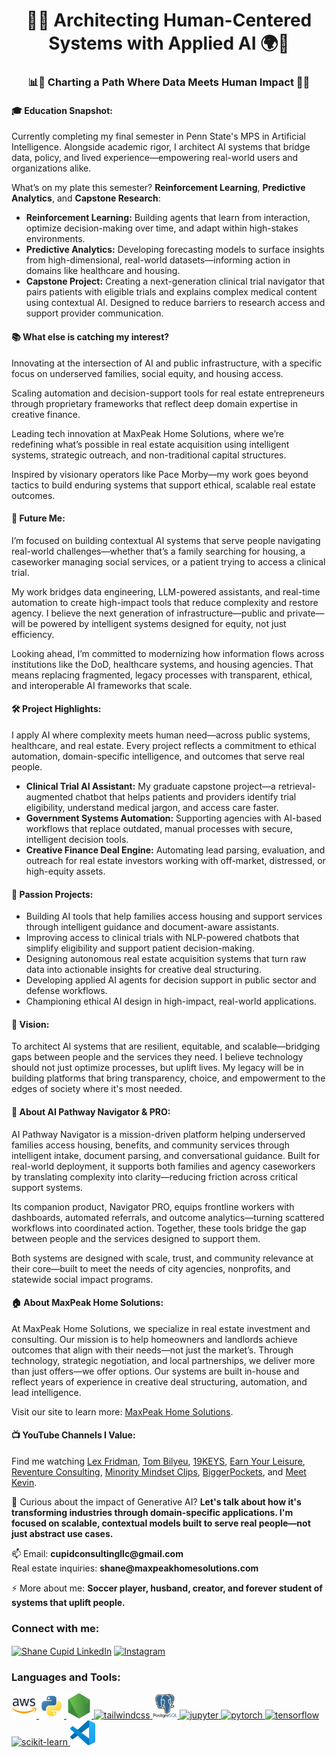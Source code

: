 <h1 align="center">🔧✨ Architecting Human-Centered Systems with Applied AI 🌍🤖</h1>
<h3 align="center">📊🧠 Charting a Path Where Data Meets Human Impact 🚀💡</h3>

<h4 align="left">🎓 Education Snapshot:</h4>
<p>Currently completing my final semester in Penn State's MPS in Artificial Intelligence. Alongside academic rigor, I architect AI systems that bridge data, policy, and lived experience—empowering real-world users and organizations alike.</p>

<p>What’s on my plate this semester? <strong>Reinforcement Learning</strong>, <strong>Predictive Analytics</strong>, and <strong>Capstone Research</strong>:</p>
<ul>
  <li><strong>Reinforcement Learning:</strong> Building agents that learn from interaction, optimize decision-making over time, and adapt within high-stakes environments.</li>
  <li><strong>Predictive Analytics:</strong> Developing forecasting models to surface insights from high-dimensional, real-world datasets—informing action in domains like healthcare and housing.</li>
  <li><strong>Capstone Project:</strong> Creating a next-generation clinical trial navigator that pairs patients with eligible trials and explains complex medical content using contextual AI. Designed to reduce barriers to research access and support provider communication.</li>
</ul>

<h4 align="left">📚 What else is catching my interest?</h4>
<p>Innovating at the intersection of AI and public infrastructure, with a specific focus on underserved families, social equity, and housing access.</p>
<p>Scaling automation and decision-support tools for real estate entrepreneurs through proprietary frameworks that reflect deep domain expertise in creative finance.</p>
<p>Leading tech innovation at MaxPeak Home Solutions, where we’re redefining what’s possible in real estate acquisition using intelligent systems, strategic outreach, and non-traditional capital structures.</p>
<p>Inspired by visionary operators like Pace Morby—my work goes beyond tactics to build enduring systems that support ethical, scalable real estate outcomes.</p>

<h4 align="left">🎯 Future Me:</h4>
<p>I’m focused on building contextual AI systems that serve people navigating real-world challenges—whether that’s a family searching for housing, a caseworker managing social services, or a patient trying to access a clinical trial.</p>

<p>My work bridges data engineering, LLM-powered assistants, and real-time automation to create high-impact tools that reduce complexity and restore agency. I believe the next generation of infrastructure—public and private—will be powered by intelligent systems designed for equity, not just efficiency.</p>

<p>Looking ahead, I’m committed to modernizing how information flows across institutions like the DoD, healthcare systems, and housing agencies. That means replacing fragmented, legacy processes with transparent, ethical, and interoperable AI frameworks that scale.</p>

<h4 align="left">🛠 Project Highlights:</h4>
<p>I apply AI where complexity meets human need—across public systems, healthcare, and real estate. Every project reflects a commitment to ethical automation, domain-specific intelligence, and outcomes that serve real people.</p>
<ul>
  <li><strong>Clinical Trial AI Assistant:</strong> My graduate capstone project—a retrieval-augmented chatbot that helps patients and providers identify trial eligibility, understand medical jargon, and access care faster.</li>
  <li><strong>Government Systems Automation:</strong> Supporting agencies with AI-based workflows that replace outdated, manual processes with secure, intelligent decision tools.</li>
  <li><strong>Creative Finance Deal Engine:</strong> Automating lead parsing, evaluation, and outreach for real estate investors working with off-market, distressed, or high-equity assets.</li>
</ul>

<h4 align="left">🔭 Passion Projects:</h4>
<ul>
  <li>Building AI tools that help families access housing and support services through intelligent guidance and document-aware assistants.</li>
  <li>Improving access to clinical trials with NLP-powered chatbots that simplify eligibility and support patient decision-making.</li>
  <li>Designing autonomous real estate acquisition systems that turn raw data into actionable insights for creative deal structuring.</li>
  <li>Developing applied AI agents for decision support in public sector and defense workflows.</li>
  <li>Championing ethical AI design in high-impact, real-world applications.</li>
</ul>

<h4 align="left">👀 Vision:</h4>
<p>To architect AI systems that are resilient, equitable, and scalable—bridging gaps between people and the services they need. I believe technology should not just optimize processes, but uplift lives. My legacy will be in building platforms that bring transparency, choice, and empowerment to the edges of society where it's most needed.</p>

<h4 align="left">🚀 About AI Pathway Navigator & PRO:</h4>
<p>AI Pathway Navigator is a mission-driven platform helping underserved families access housing, benefits, and community services through intelligent intake, document parsing, and conversational guidance. Built for real-world deployment, it supports both families and agency caseworkers by translating complexity into clarity—reducing friction across critical support systems.</p>

<p>Its companion product, Navigator PRO, equips frontline workers with dashboards, automated referrals, and outcome analytics—turning scattered workflows into coordinated action. Together, these tools bridge the gap between people and the services designed to support them.</p>

<p>Both systems are designed with scale, trust, and community relevance at their core—built to meet the needs of city agencies, nonprofits, and statewide social impact programs.</p>

<h4 align="left">🏠 About MaxPeak Home Solutions:</h4>
<p>At MaxPeak Home Solutions, we specialize in real estate investment and consulting. Our mission is to help homeowners and landlords achieve outcomes that align with their needs—not just the market’s. Through technology, strategic negotiation, and local partnerships, we deliver more than just offers—we offer options. Our systems are built in-house and reflect years of experience in creative deal structuring, automation, and lead intelligence.</p>
<p>Visit our site to learn more: <a href="https://www.buyer.maxpeakconsulting.com/home785706" target="_blank">MaxPeak Home Solutions</a>.</p>

<h4 align="left">📺 YouTube Channels I Value:</h4>
<p>Find me watching <a href="https://www.youtube.com/@lexfridman" target="_blank">Lex Fridman</a>, <a href="https://www.youtube.com/@TomBilyeu" target="_blank">Tom Bilyeu</a>, <a href="https://www.youtube.com/@19KEYS" target="_blank">19KEYS</a>, <a href="https://www.youtube.com/@EarnYourLeisure" target="_blank">Earn Your Leisure</a>, <a href="https://www.youtube.com/@ReventureConsulting" target="_blank">Reventure Consulting</a>, <a href="https://www.youtube.com/@MinorityMindsetClips" target="_blank">Minority Mindset Clips</a>, <a href="https://www.youtube.com/@biggerpockets" target="_blank">BiggerPockets</a>, and <a href="https://www.youtube.com/@MeetKevin" target="_blank">Meet Kevin</a>.</p>

<p>💬 Curious about the impact of Generative AI? <strong>Let's talk about how it's transforming industries through domain-specific applications. I'm focused on scalable, contextual models built to serve real people—not just abstract use cases.</strong></p>

<p>📫 Email: <strong>cupidconsultingllc@gmail.com</strong><br>
Real estate inquiries: <strong>shane@maxpeakhomesolutions.com</strong></p>

<p>⚡ More about me: <strong>Soccer player, husband, creator, and forever student of systems that uplift people.</strong></p>

<h3 align="left">Connect with me:</h3>
<p align="left">
<a href="https://www.linkedin.com/in/shane-cupid-92a418b4/" target="blank"><img align="center" src="https://raw.githubusercontent.com/rahuldkjain/github-profile-readme-generator/master/src/images/icons/Social/linked-in-alt.svg" alt="Shane Cupid LinkedIn" height="30" width="40" /></a>
<a href="https://www.instagram.com/" target="blank"><img align="center" src="https://raw.githubusercontent.com/rahuldkjain/github-profile-readme-generator/master/src/images/icons/Social/instagram.svg" alt="Instagram" height="30" width="40" /></a>
</p>

<h3 align="left">Languages and Tools:</h3>
<p align="left">
<a href="https://aws.amazon.com" target="_blank" rel="noreferrer"> <img src="https://raw.githubusercontent.com/devicons/devicon/master/icons/amazonwebservices/amazonwebservices-original-wordmark.svg" alt="aws" width="40" height="40"/> </a>
<a href="https://www.python.org" target="_blank" rel="noreferrer"> <img src="https://raw.githubusercontent.com/devicons/devicon/master/icons/python/python-original.svg" alt="python" width="40" height="40"/> </a>
<a href="https://nodejs.org" target="_blank" rel="noreferrer"> <img src="https://raw.githubusercontent.com/devicons/devicon/master/icons/nodejs/nodejs-original.svg" alt="nodejs" width="40" height="40"/> </a>
<a href="https://tailwindcss.com" target="_blank" rel="noreferrer"> <img src="https://www.vectorlogo.zone/logos/tailwindcss/tailwindcss-icon.svg" alt="tailwindcss" width="40" height="40"/> </a>
<a href="https://www.postgresql.org/" target="_blank" rel="noreferrer"> <img src="https://raw.githubusercontent.com/devicons/devicon/master/icons/postgresql/postgresql-original-wordmark.svg" alt="postgresql" width="40" height="40"/> </a>
<a href="https://jupyter.org/" target="_blank" rel="noreferrer"> <img src="https://www.vectorlogo.zone/logos/jupyter/jupyter-icon.svg" alt="jupyter" width="40" height="40"/> </a>
<a href="https://pytorch.org/" target="_blank" rel="noreferrer"> <img src="https://www.vectorlogo.zone/logos/pytorch/pytorch-icon.svg" alt="pytorch" width="40" height="40"/> </a>
<a href="https://www.tensorflow.org/" target="_blank" rel="noreferrer"> <img src="https://www.vectorlogo.zone/logos/tensorflow/tensorflow-icon.svg" alt="tensorflow" width="40" height="40"/> </a>
<a href="https://scikit-learn.org/" target="_blank" rel="noreferrer"> <img src="https://upload.wikimedia.org/wikipedia/commons/0/05/Scikit_learn_logo_small.svg" alt="scikit-learn" width="40" height="40"/> </a>
<a href="https://code.visualstudio.com/" target="_blank" rel="noreferrer"> <img src="https://raw.githubusercontent.com/devicons/devicon/master/icons/vscode/vscode-original.svg" alt="vscode" width="40" height="40"/> </a>
</p>
